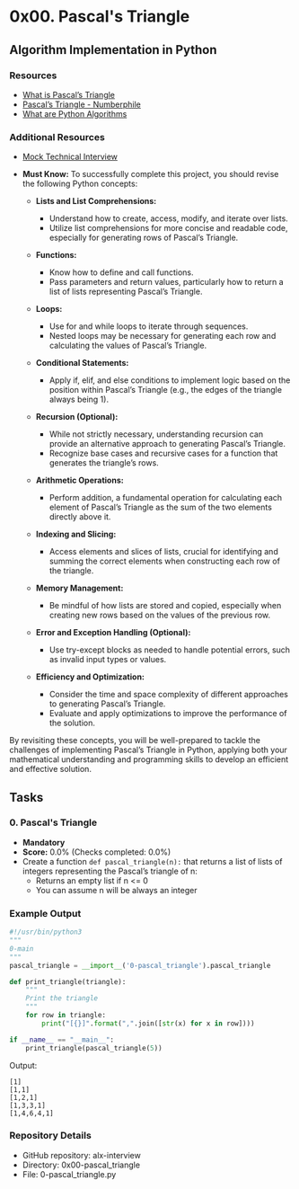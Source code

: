 # 0x00. Pascal's Triangle

## Algorithm Implementation in Python

### Resources
- [What is Pascal’s Triangle](https://en.wikipedia.org/wiki/Pascal%27s_triangle)
- [Pascal’s Triangle - Numberphile](https://www.youtube.com/watch?v=0sPzDwS55wM)
- [What are Python Algorithms](https://www.geeksforgeeks.org/fundamentals-of-algorithms/)

### Additional Resources
- [Mock Technical Interview](https://www.interviewcake.com/)
- **Must Know:** To successfully complete this project, you should revise the following Python concepts:

  - **Lists and List Comprehensions:**
    - Understand how to create, access, modify, and iterate over lists.
    - Utilize list comprehensions for more concise and readable code, especially for generating rows of Pascal’s Triangle.

  - **Functions:**
    - Know how to define and call functions.
    - Pass parameters and return values, particularly how to return a list of lists representing Pascal’s Triangle.

  - **Loops:**
    - Use for and while loops to iterate through sequences.
    - Nested loops may be necessary for generating each row and calculating the values of Pascal’s Triangle.

  - **Conditional Statements:**
    - Apply if, elif, and else conditions to implement logic based on the position within Pascal’s Triangle (e.g., the edges of the triangle always being 1).

  - **Recursion (Optional):**
    - While not strictly necessary, understanding recursion can provide an alternative approach to generating Pascal’s Triangle.
    - Recognize base cases and recursive cases for a function that generates the triangle’s rows.

  - **Arithmetic Operations:**
    - Perform addition, a fundamental operation for calculating each element of Pascal’s Triangle as the sum of the two elements directly above it.

  - **Indexing and Slicing:**
    - Access elements and slices of lists, crucial for identifying and summing the correct elements when constructing each row of the triangle.

  - **Memory Management:**
    - Be mindful of how lists are stored and copied, especially when creating new rows based on the values of the previous row.

  - **Error and Exception Handling (Optional):**
    - Use try-except blocks as needed to handle potential errors, such as invalid input types or values.

  - **Efficiency and Optimization:**
    - Consider the time and space complexity of different approaches to generating Pascal’s Triangle.
    - Evaluate and apply optimizations to improve the performance of the solution.

By revisiting these concepts, you will be well-prepared to tackle the challenges of implementing Pascal’s Triangle in Python, applying both your mathematical understanding and programming skills to develop an efficient and effective solution.

## Tasks
### 0. Pascal's Triangle
- **Mandatory**
- **Score:** 0.0% (Checks completed: 0.0%)
- Create a function `def pascal_triangle(n):` that returns a list of lists of integers representing the Pascal’s triangle of n:
  - Returns an empty list if n <= 0
  - You can assume n will be always an integer

### Example Output
```python
#!/usr/bin/python3
"""
0-main
"""
pascal_triangle = __import__('0-pascal_triangle').pascal_triangle

def print_triangle(triangle):
    """
    Print the triangle
    """
    for row in triangle:
        print("[{}]".format(",".join([str(x) for x in row])))

if __name__ == "__main__":
    print_triangle(pascal_triangle(5))
```
Output:
```
[1]
[1,1]
[1,2,1]
[1,3,3,1]
[1,4,6,4,1]
```

### Repository Details
- GitHub repository: alx-interview
- Directory: 0x00-pascal_triangle
- File: 0-pascal_triangle.py
```